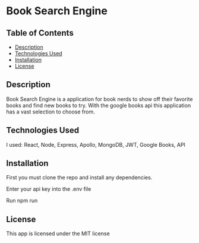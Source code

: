 # Book Search Engine

## Table of Contents

- [Description](#project-description)
- [Technologies Used](#technologies-used)
- [Installation](#setup-and-installation)
- [License](#license)

## Description

Book Search Engine is a application for book nerds to show off their favorite books and find new books to try. With the google books api this application has a vast selection to choose from.

## Technologies Used

I used: React, Node, Express, Apollo, MongoDB, JWT, Google Books, API

## Installation

First you must clone the repo and install any dependencies.

Enter your api key into the .env file

Run npm run

## License

This app is licensed under the MIT license
